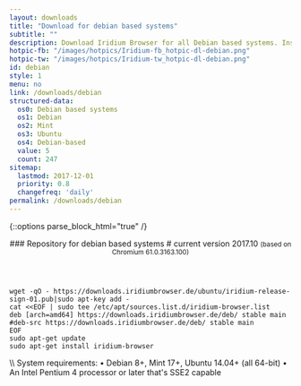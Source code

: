 ```yaml
---
layout: downloads
title: "Download for debian based systems"
subtitle: ""
description: Download Iridium Browser for all Debian based systems. Install package from repository using the command line.
hotpic-fb: "/images/hotpics/Iridium-fb_hotpic-dl-debian.png"
hotpic-tw: "/images/hotpics/Iridium-tw_hotpic-dl-debian.png"
id: debian
style: 1
menu: no
link: /downloads/debian
structured-data:
  os0: Debian based systems
  os1: Debian
  os2: Mint
  os3: Ubuntu
  os4: Debian-based
  value: 5
  count: 247
sitemap:
  lastmod: 2017-12-01
  priority: 0.8
  changefreq: 'daily'
permalink: /downloads/debian
---
```


{::options parse_block_html="true" /}
<div class="dlinux fl-debian"></div>
<header>
### Repository for debian based systems #
current version 2017.10      
<small>(based on Chromium 61.0.3163.100)</small>
</header>
<div class="container 75%">

	wget -qO - https://downloads.iridiumbrowser.de/ubuntu/iridium-release-sign-01.pub|sudo apt-key add -
	cat <<EOF | sudo tee /etc/apt/sources.list.d/iridium-browser.list
	deb [arch=amd64] https://downloads.iridiumbrowser.de/deb/ stable main
	#deb-src https://downloads.iridiumbrowser.de/deb/ stable main
	EOF
	sudo apt-get update
	sudo apt-get install iridium-browser
     
</div>
\\
System requirements:   
&#8226; Debian 8+, Mint 17+, Ubuntu 14.04+ (all 64-bit)    
&#8226; An Intel Pentium 4 processor or later that's SSE2 capable
